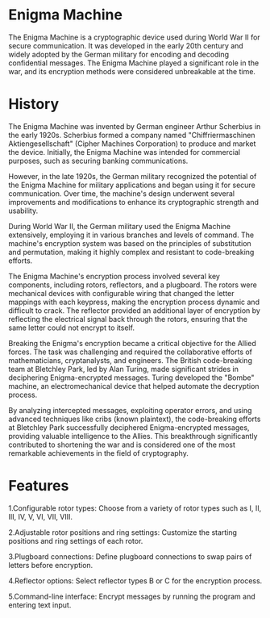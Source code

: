 # Enigma Machine

The Enigma Machine is a cryptographic device used during World War II for secure communication. It was developed in the early 20th century and widely adopted by the German military for encoding and decoding confidential messages. The Enigma Machine played a significant role in the war, and its encryption methods were considered unbreakable at the time.

# History

The Enigma Machine was invented by German engineer Arthur Scherbius in the early 1920s. Scherbius formed a company named "Chiffriermaschinen Aktiengesellschaft" (Cipher Machines Corporation) to produce and market the device. Initially, the Enigma Machine was intended for commercial purposes, such as securing banking communications.

However, in the late 1920s, the German military recognized the potential of the Enigma Machine for military applications and began using it for secure communication. Over time, the machine's design underwent several improvements and modifications to enhance its cryptographic strength and usability.

During World War II, the German military used the Enigma Machine extensively, employing it in various branches and levels of command. The machine's encryption system was based on the principles of substitution and permutation, making it highly complex and resistant to code-breaking efforts.

The Enigma Machine's encryption process involved several key components, including rotors, reflectors, and a plugboard. The rotors were mechanical devices with configurable wiring that changed the letter mappings with each keypress, making the encryption process dynamic and difficult to crack. The reflector provided an additional layer of encryption by reflecting the electrical signal back through the rotors, ensuring that the same letter could not encrypt to itself.

Breaking the Enigma's encryption became a critical objective for the Allied forces. The task was challenging and required the collaborative efforts of mathematicians, cryptanalysts, and engineers. The British code-breaking team at Bletchley Park, led by Alan Turing, made significant strides in deciphering Enigma-encrypted messages. Turing developed the "Bombe" machine, an electromechanical device that helped automate the decryption process.

By analyzing intercepted messages, exploiting operator errors, and using advanced techniques like cribs (known plaintext), the code-breaking efforts at Bletchley Park successfully deciphered Enigma-encrypted messages, providing valuable intelligence to the Allies. This breakthrough significantly contributed to shortening the war and is considered one of the most remarkable achievements in the field of cryptography.

# Features

1.Configurable rotor types: Choose from a variety of rotor types such as I, II, III, IV, V, VI, VII, VIII.

2.Adjustable rotor positions and ring settings: Customize the starting positions and ring settings of each rotor.

3.Plugboard connections: Define plugboard connections to swap pairs of letters before encryption.

4.Reflector options: Select reflector types B or C for the encryption process.

5.Command-line interface: Encrypt messages by running the program and entering text input.
